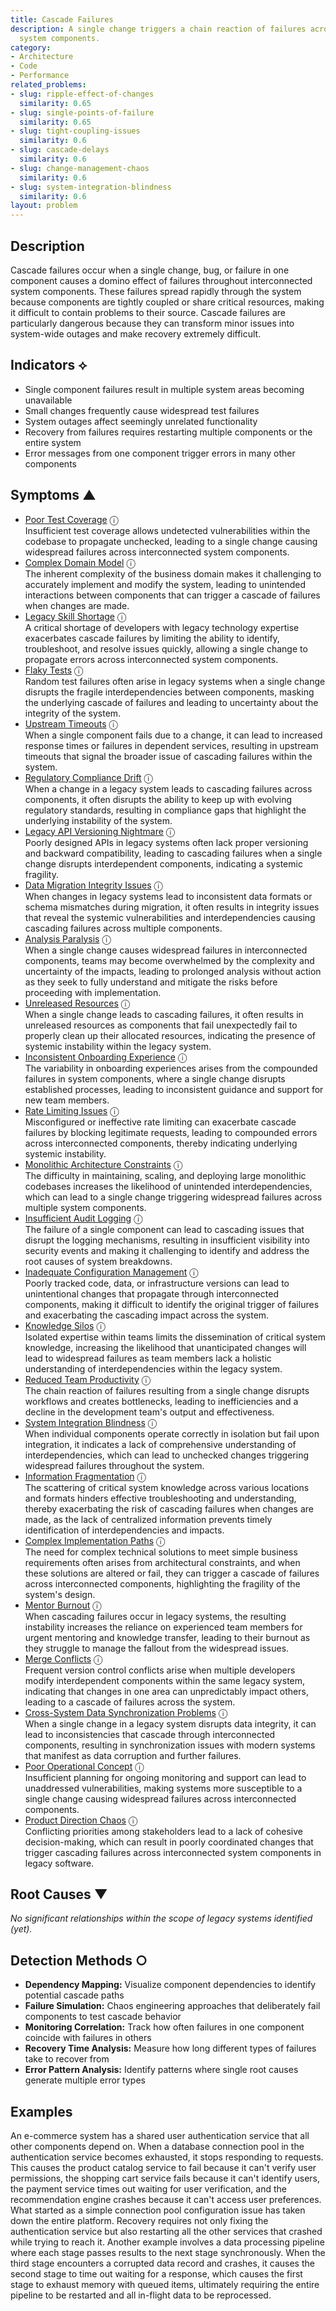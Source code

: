 ```yaml
---
title: Cascade Failures
description: A single change triggers a chain reaction of failures across multiple
  system components.
category:
- Architecture
- Code
- Performance
related_problems:
- slug: ripple-effect-of-changes
  similarity: 0.65
- slug: single-points-of-failure
  similarity: 0.65
- slug: tight-coupling-issues
  similarity: 0.6
- slug: cascade-delays
  similarity: 0.6
- slug: change-management-chaos
  similarity: 0.6
- slug: system-integration-blindness
  similarity: 0.6
layout: problem
---
```


## Description

Cascade failures occur when a single change, bug, or failure in one component causes a domino effect of failures throughout interconnected system components. These failures spread rapidly through the system because components are tightly coupled or share critical resources, making it difficult to contain problems to their source. Cascade failures are particularly dangerous because they can transform minor issues into system-wide outages and make recovery extremely difficult.

## Indicators ⟡
- Single component failures result in multiple system areas becoming unavailable
- Small changes frequently cause widespread test failures
- System outages affect seemingly unrelated functionality
- Recovery from failures requires restarting multiple components or the entire system
- Error messages from one component trigger errors in many other components

## Symptoms ▲
- [Poor Test Coverage](poor-test-coverage.md) <span class="info-tooltip" title="Confidence: 0.566, Strength: 0.796">ⓘ</span>
<br/>  Insufficient test coverage allows undetected vulnerabilities within the codebase to propagate unchecked, leading to a single change causing widespread failures across interconnected system components.
- [Complex Domain Model](complex-domain-model.md) <span class="info-tooltip" title="Confidence: 0.555, Strength: 0.796">ⓘ</span>
<br/>  The inherent complexity of the business domain makes it challenging to accurately implement and modify the system, leading to unintended interactions between components that can trigger a cascade of failures when changes are made.
- [Legacy Skill Shortage](legacy-skill-shortage.md) <span class="info-tooltip" title="Confidence: 0.541, Strength: 0.842">ⓘ</span>
<br/>  A critical shortage of developers with legacy technology expertise exacerbates cascade failures by limiting the ability to identify, troubleshoot, and resolve issues quickly, allowing a single change to propagate errors across interconnected system components.
- [Flaky Tests](flaky-tests.md) <span class="info-tooltip" title="Confidence: 0.523, Strength: 0.806">ⓘ</span>
<br/>  Random test failures often arise in legacy systems when a single change disrupts the fragile interdependencies between components, masking the underlying cascade of failures and leading to uncertainty about the integrity of the system.
- [Upstream Timeouts](upstream-timeouts.md) <span class="info-tooltip" title="Confidence: 0.485, Strength: 0.767">ⓘ</span>
<br/>  When a single component fails due to a change, it can lead to increased response times or failures in dependent services, resulting in upstream timeouts that signal the broader issue of cascading failures within the system.
- [Regulatory Compliance Drift](regulatory-compliance-drift.md) <span class="info-tooltip" title="Confidence: 0.472, Strength: 0.802">ⓘ</span>
<br/>  When a change in a legacy system leads to cascading failures across components, it often disrupts the ability to keep up with evolving regulatory standards, resulting in compliance gaps that highlight the underlying instability of the system.
- [Legacy API Versioning Nightmare](legacy-api-versioning-nightmare.md) <span class="info-tooltip" title="Confidence: 0.471, Strength: 0.871">ⓘ</span>
<br/>  Poorly designed APIs in legacy systems often lack proper versioning and backward compatibility, leading to cascading failures when a single change disrupts interdependent components, indicating a systemic fragility.
- [Data Migration Integrity Issues](data-migration-integrity-issues.md) <span class="info-tooltip" title="Confidence: 0.471, Strength: 0.859">ⓘ</span>
<br/>  When changes in legacy systems lead to inconsistent data formats or schema mismatches during migration, it often results in integrity issues that reveal the systemic vulnerabilities and interdependencies causing cascading failures across multiple components.
- [Analysis Paralysis](analysis-paralysis.md) <span class="info-tooltip" title="Confidence: 0.461, Strength: 0.874">ⓘ</span>
<br/>  When a single change causes widespread failures in interconnected components, teams may become overwhelmed by the complexity and uncertainty of the impacts, leading to prolonged analysis without action as they seek to fully understand and mitigate the risks before proceeding with implementation.
- [Unreleased Resources](unreleased-resources.md) <span class="info-tooltip" title="Confidence: 0.433, Strength: 0.753">ⓘ</span>
<br/>  When a single change leads to cascading failures, it often results in unreleased resources as components that fail unexpectedly fail to properly clean up their allocated resources, indicating the presence of systemic instability within the legacy system.
- [Inconsistent Onboarding Experience](inconsistent-onboarding-experience.md) <span class="info-tooltip" title="Confidence: 0.379, Strength: 0.791">ⓘ</span>
<br/>  The variability in onboarding experiences arises from the compounded failures in system components, where a single change disrupts established processes, leading to inconsistent guidance and support for new team members.
- [Rate Limiting Issues](rate-limiting-issues.md) <span class="info-tooltip" title="Confidence: 0.372, Strength: 0.803">ⓘ</span>
<br/>  Misconfigured or ineffective rate limiting can exacerbate cascade failures by blocking legitimate requests, leading to compounded errors across interconnected components, thereby indicating underlying systemic instability.
- [Monolithic Architecture Constraints](monolithic-architecture-constraints.md) <span class="info-tooltip" title="Confidence: 0.370, Strength: 0.807">ⓘ</span>
<br/>  The difficulty in maintaining, scaling, and deploying large monolithic codebases increases the likelihood of unintended interdependencies, which can lead to a single change triggering widespread failures across multiple system components.
- [Insufficient Audit Logging](insufficient-audit-logging.md) <span class="info-tooltip" title="Confidence: 0.367, Strength: 0.804">ⓘ</span>
<br/>  The failure of a single component can lead to cascading issues that disrupt the logging mechanisms, resulting in insufficient visibility into security events and making it challenging to identify and address the root causes of system breakdowns.
- [Inadequate Configuration Management](inadequate-configuration-management.md) <span class="info-tooltip" title="Confidence: 0.367, Strength: 0.818">ⓘ</span>
<br/>  Poorly tracked code, data, or infrastructure versions can lead to unintentional changes that propagate through interconnected components, making it difficult to identify the original trigger of failures and exacerbating the cascading impact across the system.
- [Knowledge Silos](knowledge-silos.md) <span class="info-tooltip" title="Confidence: 0.363, Strength: 0.725">ⓘ</span>
<br/>  Isolated expertise within teams limits the dissemination of critical system knowledge, increasing the likelihood that unanticipated changes will lead to widespread failures as team members lack a holistic understanding of interdependencies within the legacy system.
- [Reduced Team Productivity](reduced-team-productivity.md) <span class="info-tooltip" title="Confidence: 0.352, Strength: 0.841">ⓘ</span>
<br/>  The chain reaction of failures resulting from a single change disrupts workflows and creates bottlenecks, leading to inefficiencies and a decline in the development team's output and effectiveness.
- [System Integration Blindness](system-integration-blindness.md) <span class="info-tooltip" title="Confidence: 0.332, Strength: 0.794">ⓘ</span>
<br/>  When individual components operate correctly in isolation but fail upon integration, it indicates a lack of comprehensive understanding of interdependencies, which can lead to unchecked changes triggering widespread failures throughout the system.
- [Information Fragmentation](information-fragmentation.md) <span class="info-tooltip" title="Confidence: 0.329, Strength: 0.854">ⓘ</span>
<br/>  The scattering of critical system knowledge across various locations and formats hinders effective troubleshooting and understanding, thereby exacerbating the risk of cascading failures when changes are made, as the lack of centralized information prevents timely identification of interdependencies and impacts.
- [Complex Implementation Paths](complex-implementation-paths.md) <span class="info-tooltip" title="Confidence: 0.318, Strength: 0.755">ⓘ</span>
<br/>  The need for complex technical solutions to meet simple business requirements often arises from architectural constraints, and when these solutions are altered or fail, they can trigger a cascade of failures across interconnected components, highlighting the fragility of the system's design.
- [Mentor Burnout](mentor-burnout.md) <span class="info-tooltip" title="Confidence: 0.318, Strength: 0.852">ⓘ</span>
<br/>  When cascading failures occur in legacy systems, the resulting instability increases the reliance on experienced team members for urgent mentoring and knowledge transfer, leading to their burnout as they struggle to manage the fallout from the widespread issues.
- [Merge Conflicts](merge-conflicts.md) <span class="info-tooltip" title="Confidence: 0.312, Strength: 0.758">ⓘ</span>
<br/>  Frequent version control conflicts arise when multiple developers modify interdependent components within the same legacy system, indicating that changes in one area can unpredictably impact others, leading to a cascade of failures across the system.
- [Cross-System Data Synchronization Problems](cross-system-data-synchronization-problems.md) <span class="info-tooltip" title="Confidence: 0.312, Strength: 0.722">ⓘ</span>
<br/>  When a single change in a legacy system disrupts data integrity, it can lead to inconsistencies that cascade through interconnected components, resulting in synchronization issues with modern systems that manifest as data corruption and further failures.
- [Poor Operational Concept](poor-operational-concept.md) <span class="info-tooltip" title="Confidence: 0.309, Strength: 0.860">ⓘ</span>
<br/>  Insufficient planning for ongoing monitoring and support can lead to unaddressed vulnerabilities, making systems more susceptible to a single change causing widespread failures across interconnected components.
- [Product Direction Chaos](product-direction-chaos.md) <span class="info-tooltip" title="Confidence: 0.301, Strength: 0.810">ⓘ</span>
<br/>  Conflicting priorities among stakeholders lead to a lack of cohesive decision-making, which can result in poorly coordinated changes that trigger cascading failures across interconnected system components in legacy software.

## Root Causes ▼

*No significant relationships within the scope of legacy systems identified (yet).*

## Detection Methods ○
- **Dependency Mapping:** Visualize component dependencies to identify potential cascade paths
- **Failure Simulation:** Chaos engineering approaches that deliberately fail components to test cascade behavior
- **Monitoring Correlation:** Track how often failures in one component coincide with failures in others
- **Recovery Time Analysis:** Measure how long different types of failures take to recover from
- **Error Pattern Analysis:** Identify patterns where single root causes generate multiple error types

## Examples

An e-commerce system has a shared user authentication service that all other components depend on. When a database connection pool in the authentication service becomes exhausted, it stops responding to requests. This causes the product catalog service to fail because it can't verify user permissions, the shopping cart service fails because it can't identify users, the payment service times out waiting for user verification, and the recommendation engine crashes because it can't access user preferences. What started as a simple connection pool configuration issue has taken down the entire platform. Recovery requires not only fixing the authentication service but also restarting all the other services that crashed while trying to reach it. Another example involves a data processing pipeline where each stage passes results to the next stage synchronously. When the third stage encounters a corrupted data record and crashes, it causes the second stage to time out waiting for a response, which causes the first stage to exhaust memory with queued items, ultimately requiring the entire pipeline to be restarted and all in-flight data to be reprocessed.

